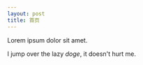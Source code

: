 ```yaml
---
layout: post
title: 首页
---
```


Lorem ipsum dolor sit amet.

I jump over the lazy *doge*, it doesn't hurt me.